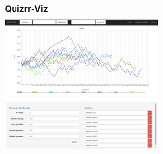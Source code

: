 # Quizrr-Viz

![Charts](https://github.com/thepulkitagarwal/Quizrr-Viz/raw/master/charts.png)
![Options](https://raw.githubusercontent.com/thepulkitagarwal/Quizrr-Viz/master/options.png)
